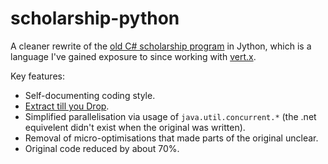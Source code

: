 scholarship-python
==================

A cleaner rewrite of the [old C# scholarship program](https://github.com/day-me-an/scholarship-program) in Jython, which is a language I've gained exposure to since working with [vert.x](http://vertx.io/).

Key features:

* Self-documenting coding style.
* [Extract till you Drop](https://sites.google.com/site/unclebobconsultingllc/one-thing-extract-till-you-drop).
* Simplified parallelisation via usage of `java.util.concurrent.*` (the .net equivelent didn't exist when the original was written).
* Removal of micro-optimisations that made parts of the original unclear.
* Original code reduced by about 70%.
